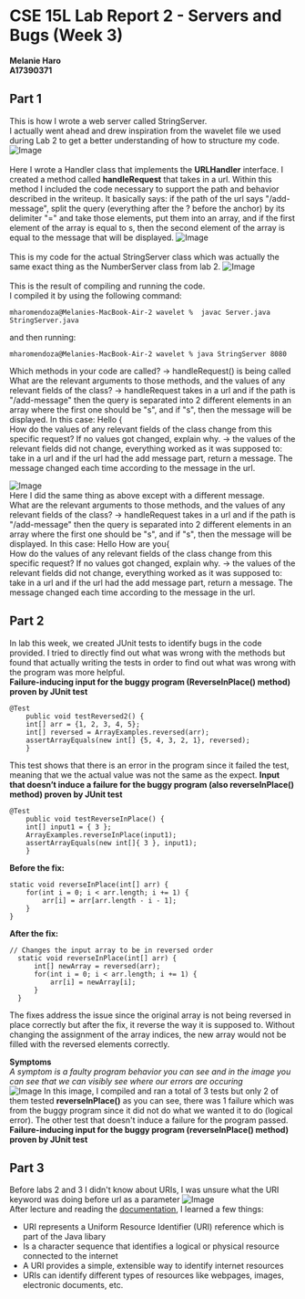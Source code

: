 # CSE 15L Lab Report 2 - Servers and Bugs (Week 3)
**Melanie Haro** <br />
**A17390371** <br />

## Part 1
This is how I wrote a web server called StringServer. <br />
I actually went ahead and drew inspiration from the wavelet file we used during Lab 2 to get a better understanding of how to structure my code.
![Image](2FD34FE2-5403-41F7-94C5-A256CAA47180.jpeg) <br />
<br />
Here I wrote a Handler class that implements the **URLHandler** interface. I created a method called **handleRequest** that takes in a url. Within this method I included the code necessary to support the path and behavior described in the writeup. It basically says: if the path of the url says "/add-message", split the query (everything after the ? before the anchor) by its delimiter "=" and take those elements, put them into an array, and if the first element of the array is equal to s, then the second element of the array is equal to the message that will be displayed.
![Image](8396A585-A563-46C9-A221-49A259B1AA8A.jpeg) <br />
<br />
This is my code for the actual StringServer class which was actually the same exact thing as the NumberServer class from lab 2.
![Image](B066ECCD-013C-44D9-A494-87E97F0E6A06.jpeg) <br />
<br />
This is the result of compiling and running the code. <br />
I compiled it by using the following command: <br />
```
mharomendoza@Melanies-MacBook-Air-2 wavelet %  javac Server.java StringServer.java 
```
and then running:
```
mharomendoza@Melanies-MacBook-Air-2 wavelet % java StringServer 8080
```
Which methods in your code are called? -> handleRequest() is being called <br />
What are the relevant arguments to those methods, and the values of any relevant fields of the class? -> handleRequest takes in a url and if the path is "/add-message" then the query is separated into 2 different elements in an array where the first one should be "s", and if "s", then the message will be displayed. In this case: Hello {<br />
How do the values of any relevant fields of the class change from this specific request? If no values got changed, explain why. -> the values of the relevant fields did not change, everything worked as it was supposed to: take in a url and if the url had the add message part, return a message. The message changed each time according to the message in the url. <br />

![Image](332A7966-FCA4-4CA6-9CBB-3DA8955B3E7D.jpeg) <br />
Here I did the same thing as above except with a different message. <br />
What are the relevant arguments to those methods, and the values of any relevant fields of the class? -> handleRequest takes in a url and if the path is "/add-message" then the query is separated into 2 different elements in an array where the first one should be "s", and if "s", then the message will be displayed. In this case: Hello How are you{<br />
How do the values of any relevant fields of the class change from this specific request? If no values got changed, explain why. -> the values of the relevant fields did not change, everything worked as it was supposed to: take in a url and if the url had the add message part, return a message. The message changed each time according to the message in the url. <br />

## Part 2
In lab this week, we created JUnit tests to identify bugs in the code provided. I tried to directly find out what was wrong with the methods but found that actually writing the tests in order to find out what was wrong with the program was more helpful. <br />
**Failure-inducing input for the buggy program (ReverseInPlace() method) proven by JUnit test**

```
@Test 
    public void testReversed2() {
    int[] arr = {1, 2, 3, 4, 5};
    int[] reversed = ArrayExamples.reversed(arr);
    assertArrayEquals(new int[] {5, 4, 3, 2, 1}, reversed);
    }
```
This test shows that there is an error in the program since it failed the test, meaning that we the actual value was not the same as the expect.
**Input that doesn’t induce a failure for the buggy program (also reverseInPlace() method) proven by JUnit test**
```
@Test 
    public void testReverseInPlace() {
    int[] input1 = { 3 };
    ArrayExamples.reverseInPlace(input1);
    assertArrayEquals(new int[]{ 3 }, input1);
    }
```

**Before the fix:**
```
static void reverseInPlace(int[] arr) {
    for(int i = 0; i < arr.length; i += 1) {
        arr[i] = arr[arr.length - i - 1];
    }
}
```
**After the fix:**
```
// Changes the input array to be in reversed order
  static void reverseInPlace(int[] arr) {
      int[] newArray = reversed(arr);
      for(int i = 0; i < arr.length; i += 1) {
          arr[i] = newArray[i];
      }
  }
```
The fixes address the issue since the original array is not being reversed in place correctly but after the fix, it reverse the way it is supposed to. Without changing the assignment of the array indices, the new array would not be filled with the reversed elements correctly.




**Symptoms** <br/>
*A symptom is a faulty program behavior you can see and in the image you can see that we can visibly see where our errors are occuring* <br />
![Image](0FFB09D9-4E80-4882-AEF5-E09AABEEA513.jpeg)
In this image, I compiled and ran a total of 3 tests but only 2 of them tested **reverseInPlace()** as you can see, there was 1 failure which was from the buggy program since it did not do what we wanted it to do (logical error). The other test that doesn't induce a failure for the program passed.
**Failure-inducing input for the buggy program (reverseInPlace() method) proven by JUnit test**


## Part 3
Before labs 2 and 3 I didn't know about URIs, I was unsure what the URI keyword was doing before url as a parameter
![Image](402A6F08-A160-4460-BFF5-45466796409A.jpeg) <br />
After lecture and reading the [documentation](https://docs.oracle.com/javase/8/docs/api/java/net/URI.html), I learned a few things:
- URI represents a Uniform Resource Identifier (URI) reference which is part of the Java libary 
- Is a character sequence that identifies a logical or physical resource connected to the internet
- A URI provides a simple, extensible way to identify internet resources
- URIs can identify different types of resources like webpages, images, electronic documents, etc.
